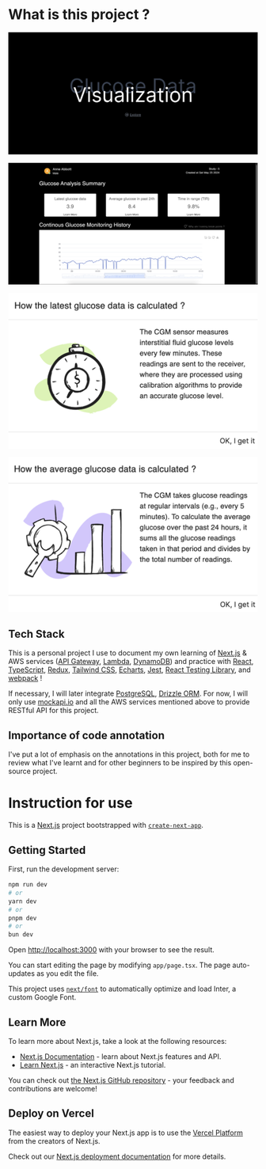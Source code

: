 # What is this project ?

![Image text](./img/welcome-page.png)

![Image text](./img/detail-page.png)

![Image text](./img/realtime.png)

![Image text](./img/continous.png)

## Tech Stack

This is a personal project I use to document my own learning of [Next.js](https://nextjs.org/docs) & AWS services ([API Gateway](https://aws.amazon.com/api-gateway/?nc2=type_a), [Lambda](https://aws.amazon.com/lambda/?nc2=type_a), [DynamoDB](https://aws.amazon.com/dynamodb/?nc2=type_a)) and practice with [React](https://react.dev/reference/react), [TypeScript](https://www.typescriptlang.org/docs/handbook/typescript-in-5-minutes.html), [Redux](https://redux.js.org/introduction/getting-started), [Tailwind CSS](https://tailwindcss.com/docs/installation), [Echarts](https://echarts.apache.org/handbook/zh/get-started/), [Jest](https://jestjs.io/docs/getting-started), [React Testing Library](https://testing-library.com/docs/react-testing-library/intro/), and [webpack](https://webpack.js.org/concepts/) !

If necessary, I will later integrate [PostgreSQL](https://www.postgresql.org/docs/current/), [Drizzle ORM](https://orm.drizzle.team/docs/overview). For now, I will only use [mockapi.io](https://github.com/mockapi-io/docs/wiki) and all the AWS services mentioned above to provide RESTful API for this project. 

## Importance of code annotation

I've put a lot of emphasis on the annotations in this project, both for me to review what I've learnt and for other beginners to be inspired by this open-source project.

# Instruction for use

This is a [Next.js](https://nextjs.org/) project bootstrapped with [`create-next-app`](https://github.com/vercel/next.js/tree/canary/packages/create-next-app).

## Getting Started

First, run the development server:

```bash
npm run dev
# or
yarn dev
# or
pnpm dev
# or
bun dev
```

Open [http://localhost:3000](http://localhost:3000) with your browser to see the result.

You can start editing the page by modifying `app/page.tsx`. The page auto-updates as you edit the file.

This project uses [`next/font`](https://nextjs.org/docs/basic-features/font-optimization) to automatically optimize and load Inter, a custom Google Font.

## Learn More

To learn more about Next.js, take a look at the following resources:

- [Next.js Documentation](https://nextjs.org/docs) - learn about Next.js features and API.
- [Learn Next.js](https://nextjs.org/learn) - an interactive Next.js tutorial.

You can check out [the Next.js GitHub repository](https://github.com/vercel/next.js/) - your feedback and contributions are welcome!

## Deploy on Vercel

The easiest way to deploy your Next.js app is to use the [Vercel Platform](https://vercel.com/new?utm_medium=default-template&filter=next.js&utm_source=create-next-app&utm_campaign=create-next-app-readme) from the creators of Next.js.

Check out our [Next.js deployment documentation](https://nextjs.org/docs/deployment) for more details.
